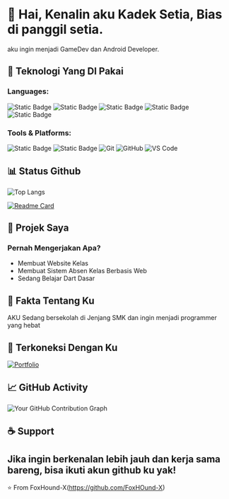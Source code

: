 # 👋 Hai, Kenalin aku Kadek Setia, Bias di panggil setia.
aku ingin menjadi GameDev dan Android Developer.

## 🔧 Teknologi Yang DI Pakai

### Languages:
![Static Badge](https://img.shields.io/badge/HTML-blue?style=for-the-badge&logo=html5&logoColor=black&color=%23E34F26)
![Static Badge](https://img.shields.io/badge/Android_Studio-blue?style=for-the-badge&logo=androidstudio&logoColor=black&color=%233DDC84)
![Static Badge](https://img.shields.io/badge/Dart-blue?style=for-the-badge&logo=Dart&logoColor=black&color=%230175C2)
![Static Badge](https://img.shields.io/badge/kotlin-blue?style=for-the-badge&logo=kotlin&logoColor=black&color=%237F52FF)
![Static Badge](https://img.shields.io/badge/C_Language-blue?style=for-the-badge&logo=c&logoColor=black&color=%23A8B9CC)



### Tools & Platforms:
![Static Badge](https://img.shields.io/badge/Godot_Engine-Blue?style=for-the-badge&logo=godotengine&logoColor=black&logoSize=12&labelColor=%23b0b0b0&color=%23478CBF)
![Static Badge](https://img.shields.io/badge/Unity-blue?style=for-the-badge&logo=unity&logoColor=black&color=%23696a6b)
![Git](https://img.shields.io/badge/-Git-F05032?style=flat-square&logo=git&logoColor=white)
![GitHub](https://img.shields.io/badge/-GitHub-181717?style=flat-square&logo=github)
![VS Code](https://img.shields.io/badge/-VS%20Code-007ACC?style=flat-square&logo=visual-studio-code)

## 📊 Status Github


![Top Langs](https://github-readme-stats.vercel.app/api/top-langs/?username=FoxHound-X&layout=compact&theme=onedark)

[![Readme Card](https://github-readme-stats.vercel.app/api/pin/?username=anuraghazra&repo=Godot4Project)](https://github.com/FoxHound-X/Godot4Project)



## 🌟 Projek Saya

### Pernah Mengerjakan Apa?
- Membuat Website Kelas
- Membuat Sistem Absen Kelas Berbasis Web
- Sedang Belajar Dart Dasar


## 📝 Fakta Tentang Ku
  AKU Sedang bersekolah di Jenjang SMK dan ingin menjadi programmer yang hebat


## 🤝 Terkoneksi Dengan Ku
[![Portfolio](https://img.shields.io/badge/-Portfolio-4285F4?style=flat-square&logo=google-chrome&logoColor=white)](YOUR_PORTFOLIO_URL)

## 📈 GitHub Activity
![Your GitHub Contribution Graph](https://activity-graph.herokuapp.com/graph?username=Fox&theme=github)

## ☕ Support
Jika ingin berkenalan lebih jauh dan kerja sama bareng, bisa ikuti akun github ku yak!
---
⭐️ From FoxHound-X(https://github.com/FoxHOund-X)
